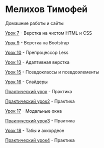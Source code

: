 

# Мелихов Тимофей
Домашние работы и сайты

[Урок 7](https://timofeymelikhov.github.io/Lesson_7/) - Верстка на чистом HTML и CSS

[Урок 9](https://timofeymelikhov.github.io/Lesson_9/) - Верстка на Bootstrap

[Урок 10](https://timofeymelikhov.github.io/Lesson_10/) - Препроцессор Less

[Урок 13](https://timofeymelikhov.github.io/Lesson_13/) - Адаптивная верстка

[Урок 15](https://timofeymelikhov.github.io/Lesson_15/) - Псевдоклассы и псевдоэлементы

[Урок 16](https://timofeymelikhov.github.io/Lesson_16/) - Слайдеры

[Практический урок](https://timofeymelikhov.github.io/Practice_1/) - Практика

[Практический урок2](https://timofeymelikhov.github.io/Practice_2/) - Практика

[Урок 17](https://timofeymelikhov.github.io/Lesson_17/) - Модальные окна

[Практический урок3](https://timofeymelikhov.github.io/Practice_3/) - Практика

[Урок 18](https://timofeymelikhov.github.io/Lesson_18/) - Табы и аккордеон

[Практический урок4](https://timofeymelikhov.github.io/Practice_4/) - Практика
